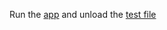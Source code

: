 Run the [app](https://bestkolobok.github.io/charts-app/#/) and unload the [test file](/test_files/test_file.xlsx)

